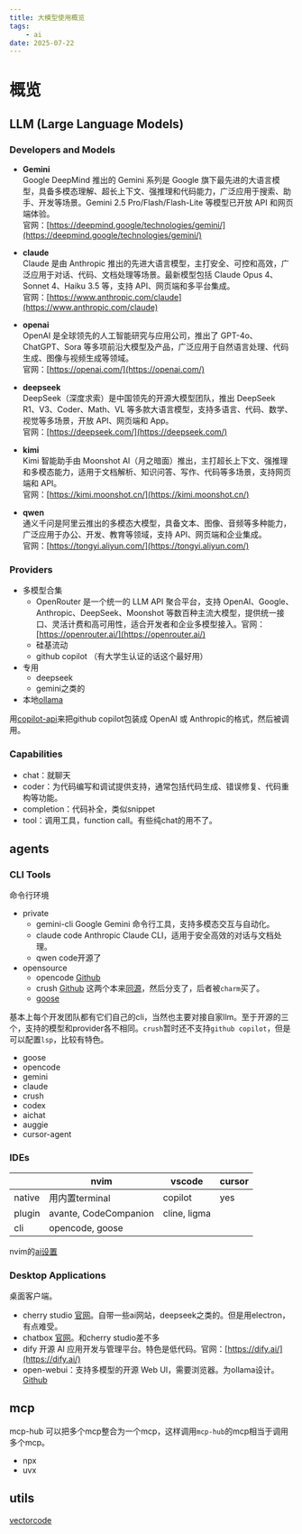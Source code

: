 ```yaml
---
title: 大模型使用概览
tags:
    - ai
date: 2025-07-22
---
```


# 概览

## LLM (Large Language Models)

### Developers and Models

- **Gemini**  
  Google DeepMind 推出的 Gemini 系列是 Google 旗下最先进的大语言模型，具备多模态理解、超长上下文、强推理和代码能力，广泛应用于搜索、助手、开发等场景。Gemini 2.5 Pro/Flash/Flash-Lite 等模型已开放 API 和网页端体验。  
  官网：[https://deepmind.google/technologies/gemini/](https://deepmind.google/technologies/gemini/)

- **claude**  
  Claude 是由 Anthropic 推出的先进大语言模型，主打安全、可控和高效，广泛应用于对话、代码、文档处理等场景。最新模型包括 Claude Opus 4、Sonnet 4、Haiku 3.5 等，支持 API、网页端和多平台集成。  
  官网：[https://www.anthropic.com/claude](https://www.anthropic.com/claude)

- **openai**  
  OpenAI 是全球领先的人工智能研究与应用公司，推出了 GPT-4o、ChatGPT、Sora 等多项前沿大模型及产品，广泛应用于自然语言处理、代码生成、图像与视频生成等领域。  
  官网：[https://openai.com/](https://openai.com/)

- **deepseek**  
  DeepSeek（深度求索）是中国领先的开源大模型团队，推出 DeepSeek R1、V3、Coder、Math、VL 等多款大语言模型，支持多语言、代码、数学、视觉等多场景，开放 API、网页端和 App。  
  官网：[https://deepseek.com/](https://deepseek.com/)

- **kimi**  
  Kimi 智能助手由 Moonshot AI（月之暗面）推出，主打超长上下文、强推理和多模态能力，适用于文档解析、知识问答、写作、代码等多场景，支持网页端和 API。  
  官网：[https://kimi.moonshot.cn/](https://kimi.moonshot.cn/)

- **qwen**  
  通义千问是阿里云推出的多模态大模型，具备文本、图像、音频等多种能力，广泛应用于办公、开发、教育等领域，支持 API、网页端和企业集成。  
  官网：[https://tongyi.aliyun.com/](https://tongyi.aliyun.com/)

### Providers

- 多模型合集
    - OpenRouter 是一个统一的 LLM API 聚合平台，支持 OpenAI、Google、Anthropic、DeepSeek、Moonshot 等数百种主流大模型，提供统一接口、灵活计费和高可用性，适合开发者和企业多模型接入。官网：[https://openrouter.ai/](https://openrouter.ai/)
    - 硅基流动
    - github copilot （有大学生认证的话这个最好用）
- 专用
    - deepseek
    - gemini之类的
- 本地[ollama](/wiki/dev/ai/ollama)

用[copilot-api](https://github.com/ericc-ch/copilot-api)来把github copilot包装成 OpenAI 或 Anthropic的格式，然后被调用。

### Capabilities

- chat：就聊天
- coder：为代码编写和调试提供支持，通常包括代码生成、错误修复、代码重构等功能。
- completion：代码补全，类似snippet
- tool：调用工具，function call。有些纯chat的用不了。

## agents

### CLI Tools

命令行环境

- private
    - gemini-cli Google Gemini 命令行工具，支持多模态交互与自动化。
    - claude code Anthropic Claude CLI，适用于安全高效的对话与文档处理。
    - qwen code开源了
- opensource
    - opencode [Github](https://github.com/sst/opencode)
    - crush [Github](https://github.com/charmbracelet/crush) 这两个本来[同源](https://github.com/opencode-ai/opencode)，然后分支了，后者被`charm`买了。
    - [goose](https://block.github.io/goose/)

基本上每个开发团队都有它们自己的cli，当然也主要对接自家llm。至于开源的三个，支持的模型和provider各不相同。`crush`暂时还不支持`github copilot`，但是可以配置`lsp`，比较有特色。

- goose
- opencode
- gemini
- claude
- crush
- codex
- aichat
- auggie
- cursor-agent

### IDEs

|        | nvim                  | vscode       | cursor |
| ------ | --------------------- | ------------ | ------ |
| native | 用内置terminal        | copilot      | yes    |
| plugin | avante, CodeCompanion | cline, ligma |        |
| cli    | opencode, goose       |              |        |

nvim的[ai设置](/wiki/dev/ai/ai-in-nvim)

### Desktop Applications

桌面客户端。

- cherry studio [官网](https://cherry-ai.com/)。自带一些ai网站，deepseek之类的。但是用electron，有点难受。
- chatbox [官网](https://chatboxai.app/)。和cherry studio差不多
- dify 开源 AI 应用开发与管理平台。特色是低代码。官网：[https://dify.ai/](https://dify.ai/)
- open-webui：支持多模型的开源 Web UI，需要浏览器。为ollama设计。[Github](https://github.com/open-webui/open-webui)

## mcp

mcp-hub 可以把多个mcp整合为一个mcp，这样调用`mcp-hub`的mcp相当于调用多个mcp。

- npx
- uvx

## utils

[vectorcode](https://github.com/Davidyz/VectorCode)
